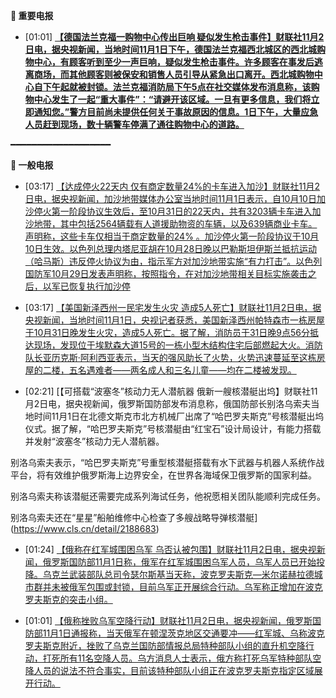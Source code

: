 **🔴 重要电报**

  - [01:01] **[【德国法兰克福一购物中心传出巨响 疑似发生枪击事件】财联社11月2日电，据央视新闻，当地时间11月1日下午，德国法兰克福西北城区的西北城购物中心，有顾客听到至少一声巨响，疑似发生枪击事件。许多顾客在事发后逃离商场，而其他顾客则被保安和销售人员引导从紧急出口离开。西北城购物中心自下午起就被封锁。法兰克福消防局下午5点在社交媒体发布消息称，该购物中心发生了一起“重大事件”：“请避开该区域。一旦有更多信息，我们将立即通知您。”警方目前尚未提供任何关于事故原因的信息。1日下午，大量应急人员赶到现场，数十辆警车停满了通往购物中心的道路。](https://www.cls.cn/detail/2188680)**

━━━━━━━━━━━━━━━━━━━

**📰 一般电报**

  - [03:17] [【达成停火22天内 仅有商定数量24%的卡车进入加沙】财联社11月2日电，据央视新闻，加沙地带媒体办公室当地时间11月1日表示，自10月10日加沙停火第一阶段协议生效后，至10月31日的22天内，共有3203辆卡车进入加沙地带，其中包括2564辆载有人道援助物资的车辆，以及639辆商业卡车。声明称，这些卡车仅相当于商定数量的24% 。加沙停火第一阶段协议于10月10日生效。以色列总理内塔尼亚胡在10月28日晚以巴勒斯坦伊斯兰抵抗运动（哈马斯）违反停火协议为由，指示军方对加沙地带实施“有力打击”。以色列国防军10月29日发表声明称，按照指令，在对加沙地带相关目标实施袭击之后，以军已恢复执行加沙停](https://www.cls.cn/detail/2188686)

  - [03:17] [【美国新泽西州一民宅发生火灾 造成5人死亡】财联社11月2日电，据央视新闻，当地时间11月1日，央视记者获悉，美国新泽西州帕特森市一栋房屋于10月31日晚发生火灾，造成5人死亡。据了解，消防员于31日晚9点56分抵达现场，发现位于埃默森大道15号的一栋小型木结构住宅后部燃起大火。消防队长亚历克斯·阿利西亚表示，当天的强风助长了火势，火势迅速蔓延至这栋房屋的二楼，五名遇难者——两名成人和三名儿童——均在二楼被发现。](https://www.cls.cn/detail/2188685)

  - [02:21] [【可搭载“波塞冬”核动力无人潜航器 俄新一艘核潜艇出坞】财联社11月2日电，据央视新闻，俄罗斯国防部发布消息称，俄国防部长别洛乌索夫当地时间11月1日在北德文斯克市北方机械厂出席了“哈巴罗夫斯克”号核潜艇出坞仪式。据了解，“哈巴罗夫斯克”号核潜艇由“红宝石”设计局设计，有能力搭载并发射“波塞冬”核动力无人潜航器。

别洛乌索夫表示，“哈巴罗夫斯克”号重型核潜艇搭载有水下武器与机器人系统作战平台，将有效维护俄罗斯海上边界安全，在世界各海域保卫俄罗斯的国家利益。

别洛乌索夫称该潜艇还需要完成系列海试任务，他祝愿相关团队能顺利完成任务。

别洛乌索夫还在“星星”船舶维修中心检查了多艘战略导弹核潜艇](https://www.cls.cn/detail/2188683)

  - [01:24] [【俄称在红军城围困乌军 乌否认被包围】财联社11月2日电，据央视新闻，俄罗斯国防部11月1日称，俄军在红军城围困乌军人员，乌军人员已开始投降。乌克兰武装部队总司令瑟尔斯基当天称，波克罗夫斯克—米尔诺赫拉德城市群并未被俄军包围或封锁，目前乌军正开展综合行动。乌军称正增加在波克罗夫斯克的突击小组。](https://www.cls.cn/detail/2188682)

  - [01:01] [【俄称挫败乌军空降行动】财联社11月2日电，据央视新闻，俄罗斯国防部11月1日通报称，当天俄军在顿涅茨克地区交通要冲——红军城、乌称波克罗夫斯克附近，挫败了乌克兰国防部情报总局特种部队小组的直升机空降行动，打死所有11名空降人员。乌方消息人士表示，俄方称打死乌军特种部队空降人员的说法不符合事实，目前该特种部队小组正在波克罗夫斯克指定区域展开行动。](https://www.cls.cn/detail/2188681)

